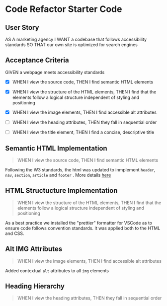 # Code Refactor Starter Code

## User Story

AS A marketing agency
I WANT a codebase that follows accessibility standards
SO THAT our own site is optimized for search engines

## Acceptance Criteria

GIVEN a webpage meets accessibility standards

- [x] WHEN I view the source code, THEN I find semantic HTML elements

- [x] WHEN I view the structure of the HTML elements, THEN I find that the elements follow a logical structure independent of styling and positioning
- [x] WHEN I view the image elements, THEN I find accessible alt attributes
- [ ] WHEN I view the heading attributes, THEN they fall in sequential order
- [ ] WHEN I view the title element, THEN I find a concise, descriptive title

## Semantic HTML Implementation

> WHEN I view the source code, THEN I find semantic HTML elements

Following the W3 standards, the html was updated to inmplement `header`, `nav`, `section`, `article` and `footer` . More details [here](https://www.w3schools.com/html/html5_semantic_elements.asp)

## HTML Structucture Implementation

> WHEN I view the structure of the HTML elements, THEN I find that the elements follow a logical structure independent of styling and positioning

As a best practice we installed the "prettier" formatter for VSCode as to ensure code follows convention standards. It was applied both to the HTML and CSS.

## Alt IMG Attributes

> WHEN I view the image elements, THEN I find accessible alt attributes

Added contextual `alt` attributes to all `img` elements

## Heading Hierarchy

> WHEN I view the heading attributes, THEN they fall in sequential order
